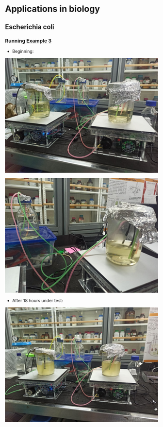 # Applications in biology

## Escherichia coli

<!-- Optical density (OD) at 600nm is often used in biology to determine
biomass increase versus time. In this experiment we have placed
Escherichia coli with cell growing media directly in the spectrophotometer
cell and placed the spectrophotometer itself on a shaker in the incubator.
We can then program it to measure the absorbance every X seconds. In our case
we measured it every 30 minutes (up to 40 measures). The following curve was obtained.

![bacteria-growing-preliminary.png](bacteria-growing-preliminary.png)

This experiment clearly shows the log phase and the stationary phase. But
the growth was faster than expected. An acquisition every 15 minutes
would have been a better choice. -->

### Running [Example 3](../.../30_using/20_steps.md#example-3)

- Beginning:

![Test start](images/start-test.jpg)

![Test bioreactor 1 in 50 % weight max.](images/bioreactor-2-50-percent.jpg)

- After 18 hours under test:

![Test end](images/end-test.jpg)
